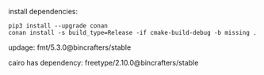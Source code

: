 install dependencies:

```
pip3 install --upgrade conan
conan install -s build_type=Release -if cmake-build-debug -b missing .
```


updage:
fmt/5.3.0@bincrafters/stable

cairo has dependency:
freetype/2.10.0@bincrafters/stable